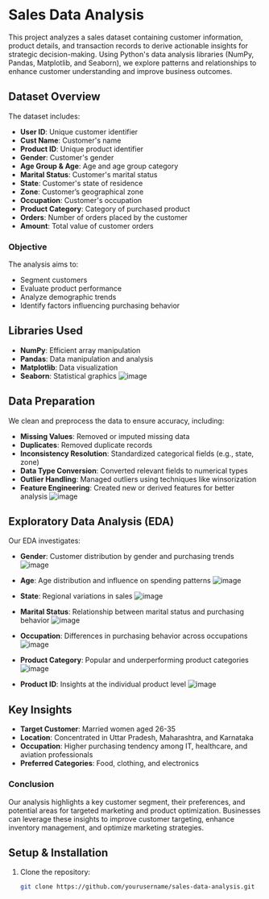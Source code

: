 # Sales Data Analysis

This project analyzes a sales dataset containing customer information, product details, and transaction records to derive actionable insights for strategic decision-making. Using Python's data analysis libraries (NumPy, Pandas, Matplotlib, and Seaborn), we explore patterns and relationships to enhance customer understanding and improve business outcomes.

## Dataset Overview

The dataset includes:
- **User ID**: Unique customer identifier
- **Cust Name**: Customer's name
- **Product ID**: Unique product identifier
- **Gender**: Customer's gender
- **Age Group & Age**: Age and age group category
- **Marital Status**: Customer's marital status
- **State**: Customer's state of residence
- **Zone**: Customer’s geographical zone
- **Occupation**: Customer's occupation
- **Product Category**: Category of purchased product
- **Orders**: Number of orders placed by the customer
- **Amount**: Total value of customer orders

### Objective
The analysis aims to:
- Segment customers
- Evaluate product performance
- Analyze demographic trends
- Identify factors influencing purchasing behavior

## Libraries Used
- **NumPy**: Efficient array manipulation
- **Pandas**: Data manipulation and analysis
- **Matplotlib**: Data visualization
- **Seaborn**: Statistical graphics
![image](https://github.com/user-attachments/assets/bf4ee76b-4b9b-4cd4-9593-7dc4bd802fcb)


## Data Preparation
We clean and preprocess the data to ensure accuracy, including:
- **Missing Values**: Removed or imputed missing data
- **Duplicates**: Removed duplicate records
- **Inconsistency Resolution**: Standardized categorical fields (e.g., state, zone)
- **Data Type Conversion**: Converted relevant fields to numerical types
- **Outlier Handling**: Managed outliers using techniques like winsorization
- **Feature Engineering**: Created new or derived features for better analysis
![image](https://github.com/user-attachments/assets/d6b7da6d-c780-4dff-ac59-18d0211e5575)

## Exploratory Data Analysis (EDA)
Our EDA investigates:
- **Gender**: Customer distribution by gender and purchasing trends
![image](https://github.com/user-attachments/assets/cdc61455-c463-4cde-be3c-1d98c1c456cb)

- **Age**: Age distribution and influence on spending patterns
  ![image](https://github.com/user-attachments/assets/92fa076e-c135-4217-9d66-b4bde2c925f6)

- **State**: Regional variations in sales
  ![image](https://github.com/user-attachments/assets/4ea243e9-840c-4f2d-8bf8-f3c65ecc10d4)

- **Marital Status**: Relationship between marital status and purchasing behavior
  ![image](https://github.com/user-attachments/assets/08384be1-25d7-4d5d-a485-d88dedef7b9f)

- **Occupation**: Differences in purchasing behavior across occupations
  ![image](https://github.com/user-attachments/assets/078c6ada-1106-41b2-a0e8-73ca0bdab612)

- **Product Category**: Popular and underperforming product categories
  ![image](https://github.com/user-attachments/assets/353920cb-2511-4c8e-ad53-a325351c12b9)

- **Product ID**: Insights at the individual product level
  ![image](https://github.com/user-attachments/assets/9a5ec5ae-f419-4178-8415-152af16f55f6)


## Key Insights
- **Target Customer**: Married women aged 26-35
- **Location**: Concentrated in Uttar Pradesh, Maharashtra, and Karnataka
- **Occupation**: Higher purchasing tendency among IT, healthcare, and aviation professionals
- **Preferred Categories**: Food, clothing, and electronics

### Conclusion
Our analysis highlights a key customer segment, their preferences, and potential areas for targeted marketing and product optimization. Businesses can leverage these insights to improve customer targeting, enhance inventory management, and optimize marketing strategies.

## Setup & Installation
1. Clone the repository:
   ```bash
   git clone https://github.com/yourusername/sales-data-analysis.git
